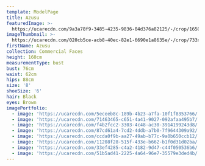 ```yaml
---
template: ModelPage
title: Azusu
featuredImage: >-
  https://ucarecdn.com/9a3a78f9-3485-4235-9836-04d376a82125/-/crop/1650x838/0,0/-/preview/
imageThumbnail: >-
  https://ucarecdn.com/020cb5ce-acb8-40ec-82e1-6690e1a8635e/-/crop/733x1027/0,0/-/preview/
firstName: Azusu
collection: Commercial Faces
height: 160cm
measurementType: bust
bust: 76cm
waist: 62cm
hips: 88cm
size: '8'
shoeSize: '6'
hair: Black
eyes: Brown
imagePortfolio:
  - image: 'https://ucarecdn.com/5eceeb8c-189b-4b23-a7fa-10f1f8353766/'
  - image: 'https://ucarecdn.com/71463465-c651-4a41-9027-092afaa495b7/'
  - image: 'https://ucarecdn.com/f4b2fcc2-3303-4c48-ac30-3914199243d8/'
  - image: 'https://ucarecdn.com/87cd61a4-7cd2-4ddb-a7b0-7f9644309a92/'
  - image: 'https://ucarecdn.com/ccda0f9b-aa27-49ab-b77c-9a0b650ccb12/'
  - image: 'https://ucarecdn.com/11208f28-515f-433e-b662-b1f0d31d02ba/'
  - image: 'https://ucarecdn.com/33ef4285-c4a2-4182-9d47-c44f050536b6/'
  - image: 'https://ucarecdn.com/51b5ad41-2225-4a64-96e7-35579e3ded4b/'
---
```


